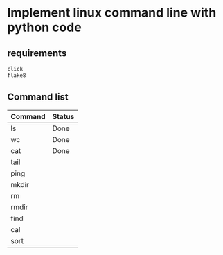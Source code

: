 # Implement linux command line with python code

## requirements

```python
click
flake8
```

## Command list

Command | Status
--- | ---
ls | Done
wc | Done
cat | Done
tail |
ping |
mkdir |
rm |
rmdir |
find |
cal |
sort |
